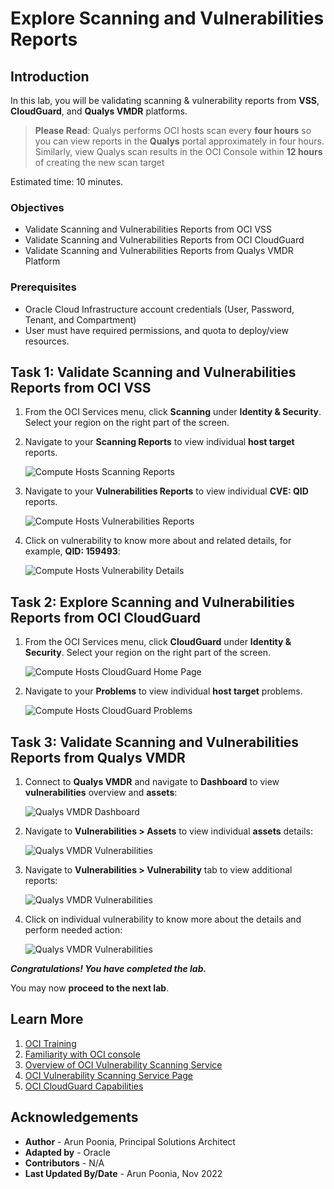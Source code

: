 # Explore Scanning and Vulnerabilities Reports

## Introduction

In this lab, you will be validating scanning & vulnerability reports from **VSS**, **CloudGuard**, and **Qualys VMDR** platforms.

> **Please Read**: Qualys performs OCI hosts scan every **four hours** so you can view reports in the **Qualys** portal approximately in four hours. Similarly, view Qualys scan results in the OCI Console within **12 hours** of creating the new scan target

Estimated time: 10 minutes.

### Objectives

- Validate Scanning and Vulnerabilities Reports from OCI VSS
- Validate Scanning and Vulnerabilities Reports from OCI CloudGuard
- Validate Scanning and Vulnerabilities Reports from Qualys VMDR Platform

### Prerequisites

- Oracle Cloud Infrastructure account credentials (User, Password, Tenant, and Compartment)
- User must have required permissions, and quota to deploy/view resources.

## Task 1: Validate Scanning and Vulnerabilities Reports from OCI VSS

1. From the OCI Services menu, click **Scanning** under **Identity & Security**. Select your region on the right part of the screen.

2. Navigate to your **Scanning Reports** to view individual **host target** reports. 

   ![Compute Hosts Scanning Reports](../common/images/compute-target-scanning-reports.png " ")

3. Navigate to your **Vulnerabilities Reports** to view individual **CVE: QID** reports. 

   ![Compute Hosts Vulnerabilities Reports](../common/images/compute-target-vulnerabilities-reports.png " ")

4. Click on vulnerability to know more about and related details, for example, **QID: 159493**:

   ![Compute Hosts Vulnerability Details](../common/images/compute-target-vulnerabilities-details-reports.png " ")

## Task 2: Explore Scanning and Vulnerabilities Reports from OCI CloudGuard

1. From the OCI Services menu, click **CloudGuard** under **Identity & Security**. Select your region on the right part of the screen.

   ![Compute Hosts CloudGuard Home Page](../common/images/cloudguard-home-page.png " ")

2. Navigate to your **Problems** to view individual **host target** problems. 

   ![Compute Hosts CloudGuard Problems](../common/images/cloudguard-problem-page.png " ")

## Task 3: Validate Scanning and Vulnerabilities Reports from Qualys VMDR

1. Connect to **Qualys VMDR** and navigate to **Dashboard** to view **vulnerabilities** overview and **assets**:

   ![Qualys VMDR Dashboard](../common/images/qualys-vmdr-vulnerabilities.png " ")

2. Navigate to **Vulnerabilities > Assets** to view individual **assets** details: 

   ![Qualys VMDR Vulnerabilities](../common/images/qualys-vmdr-vulnerabilities-hosts.png " ")

3. Navigate to **Vulnerabilities > Vulnerability** tab to view additional reports: 

   ![Qualys VMDR Vulnerabilities](../common/images/qualys-vmdr-vulnerabilities-hosts-details.png " ")

4. Click on individual vulnerability to know more about the details and perform needed action:

   ![Qualys VMDR Vulnerabilities](../common/images/qualys-vmdr-vulnerability.png " ")

***Congratulations! You have completed the lab.***

You may now **proceed to the next lab**.

## Learn More

1. [OCI Training](https://www.oracle.com/cloud/iaas/training/)
2. [Familiarity with OCI console](https://docs.us-phoenix-1.oraclecloud.com/Content/GSG/Concepts/console.htm)
3. [Overview of OCI Vulnerability Scanning Service](https://docs.oracle.com/en-us/iaas/scanning/home.htm)
4. [OCI Vulnerability Scanning Service Page](https://www.oracle.com/security/cloud-security/cloud-guard/)
5. [OCI CloudGuard Capabilities](https://www.oracle.com/security/cloud-security/cloud-guard/)

## Acknowledgements

- **Author** - Arun Poonia, Principal Solutions Architect
- **Adapted by** - Oracle
- **Contributors** - N/A
- **Last Updated By/Date** - Arun Poonia, Nov 2022